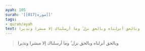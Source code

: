 ```yaml
---
ayah: 105
surah: '[[017|سورة]]'
tags:
- quran/ayah
text: وبالحق أنزلناه وبالحق نزل ۗ وما أرسلناك إلا مبشرا ونذيرا
---
```

> وبالحق أنزلناه وبالحق نزل ۗ وما أرسلناك إلا مبشرا ونذيرا
